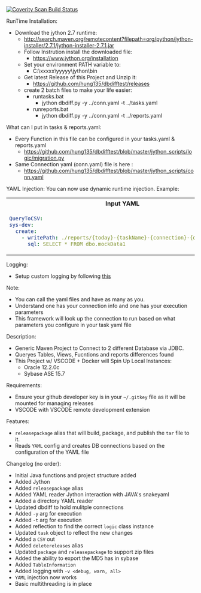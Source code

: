 <a href="https://scan.coverity.com/projects/hung135-dbdifftest">
  <img alt="Coverity Scan Build Status"
       src="https://scan.coverity.com/projects/19285/badge.svg"/>
</a>

RunTime Installation:
- Download the jython 2.7 runtime:
  - http://search.maven.org/remotecontent?filepath=org/python/jython-installer/2.7.1/jython-installer-2.7.1.jar
  - Follow Instrution install the downloaded file:
    - https://www.jython.org/installation
  - Set your environment PATH variable to:
    - C:\xxxxx\yyyyy\jython\bin
  - Get latest Release of this Project and Unzip it:
    - https://github.com/hung135/dbdifftest/releases
  - create 2 batch files to make your life easier:
    - runtasks.bat
       - jython dbdiff.py -y ../conn.yaml -t ../tasks.yaml
    - runreports.bat 
      - jython dbdiff.py -y ../conn.yaml -t ../reports.yaml

What can I put in tasks & reports.yaml:
  - Every Function in this file can be configured in your tasks.yaml & reports.yaml
    - https://github.com/hung135/dbdifftest/blob/master/jython_scripts/logic/migration.py
  - Same Connection yaml (conn.yaml) file is here :
    - https://github.com/hung135/dbdifftest/blob/master/jython_scripts/conn.yaml

YAML Injection:
You can now use dynamic runtime injection. 
Example:

<table>
  <th>Input YAML</th><th>Runtime</th>
<tr>
<td>

  ```yaml
QueryToCSV:
  sys-dev:
    create:
      - writePath: ./reports/{today}-{taskName}-{connection}-{qualifier}.csv
        sql: SELECT * FROM dbo.mockData1
```

</td>
<td>

  ```yaml
QueryToCSV:
  sys-dev:
    create:
      - writePath: ./reports/12-22-2019-QueryToCSV-sys-dev-create.csv
        sql: SELECT * FROM dbo.mockData1
```

</td>
</tr>
</table>


Logging:
   - Setup custom logging by following [this](https://www.tutorialspoint.com/log4j/log4j_configuration.htm)

Note:
- You can call the yaml files and have as many as you. 
- Understand one has your connection info and one has your execution parameters
- This framework will look up the connection to run based on what parameters you configure in your task yaml file

Description:
- Generic Maven Project to Connect to 2 different Database via JDBC.
- Queryes Tables, Views, Fucntions and reports differences found
- This Project w/ VSCODE + Docker will Spin Up Local Instances:
  - Oracle 12.2.0c
  - Sybase ASE 15.7

Requirements:
- Ensure your github developer key is in your `~/.gitkey` file as it will be mounted for managing releases
- VSCODE with VSCODE remote development extension

Features:
- `releasepackage` alias that will build, package, and publish the `tar` file to it.
- Reads `YAML` config and creates DB connections based on the configuration of the YAML file

Changelog (no order):
- Initial Java functions and project structure added
- Added Jython
- Added `releasepackage` alias
- Added YAML reader Jython interaction with JAVA's snakeyaml
- Added a directory YAML reader
- Updated dbdiff to hold mulitple connections
- Added `-y` arg for execution
- Added `-t` arg for execution
- Added reflection to find the correct `logic` class instance
- Updated `task` object to reflect the new changes
- Added a `CSV` out
- Added `deletereleases` alias
- Updated `package` and `releasepackage` to support zip files
- Added the ability to export the MD5 has in sybase
- Added `TableInformation`
- Added logging with `-v <debug, warn, all>`
- `YAML` injection now works
- Basic multithreading is in place
